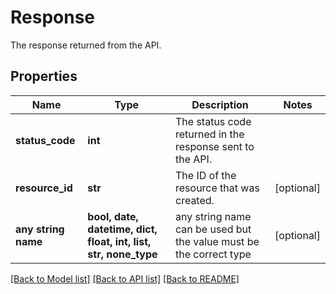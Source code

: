 # Response

The response returned from the API.

## Properties
Name | Type | Description | Notes
------------ | ------------- | ------------- | -------------
**status_code** | **int** | The status code returned in the response sent to the API. | 
**resource_id** | **str** | The ID of the resource that was created. | [optional] 
**any string name** | **bool, date, datetime, dict, float, int, list, str, none_type** | any string name can be used but the value must be the correct type | [optional]

[[Back to Model list]](../README.md#documentation-for-models) [[Back to API list]](../README.md#documentation-for-api-endpoints) [[Back to README]](../README.md)


